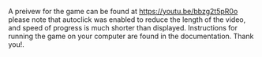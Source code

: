 A preivew for the game can be found at https://youtu.be/bbzg2t5pR0o please note that autoclick was enabled to reduce the length of the video, and speed of progress is much shorter than displayed. 
Instructions for running the game on your computer are found in the documentation. Thank you!. 
